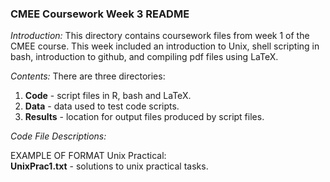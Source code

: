 ### CMEE Coursework Week 3 README

*Introduction:* This directory contains coursework files from week 1 of the CMEE course. This week included an introduction to Unix, shell scripting in bash, introduction to github, and compiling pdf files using LaTeX.

*Contents:* There are three directories:
1. **Code** - script files in R, bash and LaTeX.
2. **Data** - data used to test code scripts.
3. **Results** - location for output files produced by script files.

*Code File Descriptions:*

EXAMPLE OF FORMAT Unix Practical:  
**UnixPrac1.txt** - solutions to unix practical tasks.  